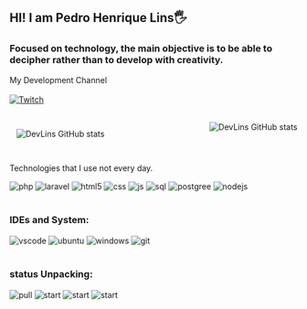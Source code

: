 ## HI! I am Pedro Henrique Lins🖐️

### Focused on technology, the main objective is to be able to decipher rather than to develop with creativity.

 My Development Channel
<br/><br/>
[![Twitch](https://img.shields.io/badge/Twitch-9146FF?style=for-the-badge&logo=twitch&logoColor=white)](https://www.twitch.tv/bililinsdev)
<br/> <br/>
<div style="display: flex; justify-content: space-between;">
    <img style="margin: 12px;" src="https://github-readme-stats.vercel.app/api?username=Pedrolins157&show_icons=true&theme=dracula&count_private=true" alt="DevLins GitHub stats" />
    <img src="https://github-readme-stats.vercel.app/api/top-langs/?username=Pedrolins157&theme=dracula" alt="DevLins GitHub stats" />
</div>
<br/>

 Technologies that I use not every day.
<div style="display: inline_block">
  <img align="center" alt="php" src="https://img.shields.io/badge/PHP-777BB4?style=for-the-badge&logo=php&logoColor=white" />
  <img align="center" alt="laravel" src="https://img.shields.io/badge/Laravel-FF2D20?style=for-the-badge&logo=laravel&logoColor=white" />
  <img align="center" alt="html5" src="https://img.shields.io/badge/HTML5-E34F26?style=for-the-badge&logo=html5&logoColor=white" />
  <img align="center" alt="css" src="https://img.shields.io/badge/CSS3-1572B6?style=for-the-badge&logo=css3&logoColor=white" />
  <img align="center" alt="js" src="https://img.shields.io/badge/JavaScript-F7DF1E?style=for-the-badge&logo=javascript&logoColor=black" />
  <img align="center" alt="sql" src="https://img.shields.io/badge/MySQL-00000F?style=for-the-badge&logo=mysql&logoColor=white" />
  <img align="center" alt="postgree" src="https://img.shields.io/badge/PostgreSQL-316192?style=for-the-badge&logo=postgresql&logoColor=white" />
  <img align="center" alt="nodejs" src="https://img.shields.io/badge/Node.js-43853D?style=for-the-badge&logo=node.js&logoColor=white" />
</div><br/>



### IDEs and System:
<div style="display: inline_block">
  <img align="center" alt="vscode" src="https://img.shields.io/badge/Made%20for-VSCode-1f425f.svg" />
 <img align="center" alt="ubuntu" src="https://img.shields.io/badge/Ubuntu-E95420?style=for-the-badge&logo=ubuntu&logoColor=white" />
 <img align="center" alt="windows" src="https://img.shields.io/badge/Windows-0078D6?style=for-the-badge&logo=windows&logoColor=white" />
 <img align="center" alt="git" src="https://img.shields.io/badge/GitHub-100000?style=for-the-badge&logo=github&logoColor=white" />
</div><br/>

### status Unpacking:

<div style="display: inline_block">
  <img align="center" alt="pull" src="https://img.shields.io/github/issues-pr/Pedrolins157/Portflio-PHP-laravel.svg" />
  <img align="center" alt="start" src="https://img.shields.io/github/stars/Pedrolins157/Portflio-PHP-laravel.svg" />
  <img align="center" alt="start" src="https://img.shields.io/github/downloads/Pedrolins157/Portflio-PHP-laravel/total.svg" />
 
  <img align="center" alt="start" src="https://img.shields.io/github/followers/Pedrolins157.svg?style=social&label=Follow&maxAge=2592000" />
 
</div><br/>



 
